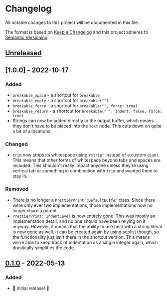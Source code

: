 # Changelog

All notable changes to this project will be documented in this file.

The format is based on [Keep a Changelog](http://keepachangelog.com/en/1.0.0/) and this project adheres to [Semantic Versioning](http://semver.org/spec/v2.0.0.html).

## [Unreleased]

## [1.0.0] - 2022-10-17

### Added

* `breakable_space` - a shortcut for `breakable`
* `breakable_empty` - a shortcut for `breakable("")`
* `breakable_force` - a shortcut for `breakable("", force: true)`
* `breakable_return` - a shortcut for `breakable(" ", indent: false, force: true)`
* Strings can now be added directly to the output buffer, which means they don't have to be placed into the `Text` node. This cuts down on quite a bit of allocations.

### Changed

* `trim` now strips its whitespace using `rstrip!` instead of a custom `gsub!`. This means that other forms of whitespace beyond tabs and spaces are included. This shouldn't really impact anyone unless they're using vertical tab or something in combination with `trim` and wanted them to stay in.

### Removed

* There is no longer a `PrettierPrint::DefaultBuffer` class. Since there were only ever two implementations, those implementations now no longer share a parent.
* `PrettierPrint::IndentLevel` is now entirely gone. This was mostly an implementation detail, and no one should have been relying on it anyway. However, it means that the ability to use nest with a string literal is now gone as well. It can be created again by using seplist though, so the functionality just isn't there in the shortcut version. This means we're able to keep track of indentation as a single integer again, which drastically simplifies the code.

## [0.1.0] - 2022-05-13

### Added

- 🎉 Initial release! 🎉

[unreleased]: https://github.com/ruby-syntax-tree/prettier_print/compare/v0.1.0...HEAD
[0.1.0]: https://github.com/ruby-syntax-tree/prettier_print/compare/...v0.1.0
